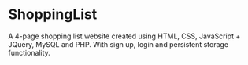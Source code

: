 # ShoppingList
A 4-page shopping list website created using HTML, CSS, JavaScript + JQuery, MySQL and PHP. With sign up, login and persistent storage functionality.

